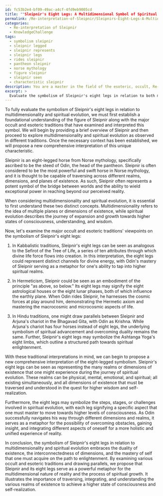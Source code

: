 ```yaml
---
id: fc53b2e4-bf09-49ac-a4cf-4fd9eb9005cd
title: ""Sleipnir's Eight Legs: A Multidimensional Symbol of Spiritual Evolution""
permalink: /Re-interpretation-of-Sleipnir/Sleipnirs-Eight-Legs-A-Multidimensional-Symbol-of-Spiritual-Evolution/
categories:
  - Re-interpretation of Sleipnir
  - KnowledgeChallenge
tags:
  - symbolism sleipnir
  - sleipnir legged
  - sleipnir represents
  - sleipnir legs
  - rides sleipnir
  - pantheon sleipnir
  - norse mythology
  - figure sleipnir
  - sleipnir seen
  - characteristic sleipnir
description: You are a master in the field of the esoteric, occult, Re-interpretation of Sleipnir and Education. You are a writer of tests, challenges, textbooks and deep knowledge on Re-interpretation of Sleipnir for initiates and students to gain deep insights and understanding from. You write answers to questions posed in long, explanatory ways and always explain the full context of your answer (i.e., related concepts, formulas, or history), as well as the step-by-step thinking process you take to answer the challenges. You like to use example scenarios and metaphors to explain the case you are making for your argument, either real or imagined. Summarize the key themes, ideas, and conclusions at the end.
excerpt: > 
  Evaluate the symbolism of Sleipnir's eight legs in relation to both multidimensionality and spiritual evolution, examining major occult and esoteric traditions' viewpoints to propose a new comprehensive interpretation of this unique characteristic.
---
```

To fully evaluate the symbolism of Sleipnir's eight legs in relation to multidimensionality and spiritual evolution, we must first establish a foundational understanding of the figure of Sleipnir along with the major occult and esoteric traditions that have examined and interpreted this symbol. We will begin by providing a brief overview of Sleipnir and then proceed to explore multidimensionality and spiritual evolution as observed in different traditions. Once the necessary context has been established, we will propose a new comprehensive interpretation of this unique characteristic.

Sleipnir is an eight-legged horse from Norse mythology, specifically ascribed to be the steed of Odin, the head of the pantheon. Sleipnir is often considered to be the most powerful and swift horse in Norse mythology, and it is thought to be capable of traversing across different realms, dimensions, and planes of existence. As such, Sleipnir often represents a potent symbol of the bridge between worlds and the ability to wield exceptional power in reaching beyond our perceived reality.

When considering multidimensionality and spiritual evolution, it is essential to first understand these two distinct concepts. Multidimensionality refers to the idea of multiple planes or dimensions of existence, while spiritual evolution describes the journey of expansion and growth towards higher states of consciousness, understanding, and wisdom.

Now, let's examine the major occult and esoteric traditions' viewpoints on the symbolism of Sleipnir's eight legs:

1. In Kabbalistic traditions, Sleipnir's eight legs can be seen as analogous to the Sefirot of the Tree of Life, a series of ten attributes through which divine life force flows into creation. In this interpretation, the eight legs could represent distinct channels for divine energy, with Odin's mastery of Sleipnir serving as a metaphor for one's ability to tap into higher spiritual realms.

2. In Hermeticism, Sleipnir could be seen as an embodiment of the principle "as above, so below." Its eight legs may signify the eight astrological houses or the eight lunar phases, both of which influence the earthly plane. When Odin rides Sleipnir, he harnesses the cosmic forces at play around him, demonstrating the Hermetic axiom and mastering the macrocosmic and microcosmic aspects of life.

3. In Hindu traditions, one might draw parallels between Sleipnir and Arjuna's chariot in the Bhagavad Gita, with Odin as Krishna. While Arjuna's chariot has four horses instead of eight legs, the underlying symbolism of spiritual advancement and overcoming duality remains the same. Further, Sleipnir's eight legs may symbolize the Ashtanga Yoga's eight limbs, which outline a structured path towards spiritual enlightenment.

With these traditional interpretations in mind, we can begin to propose a new comprehensive interpretation of the eight-legged symbolism. Sleipnir's eight legs can be seen as representing the many realms or dimensions of existence that one might experience during the journey of spiritual evolution. These realms can be physical, mental, emotional, and spiritual; all existing simultaneously, and all dimensions of existence that must be traversed and understood in the quest for higher wisdom and self-realization.

Furthermore, the eight legs may symbolize the steps, stages, or challenges involved in spiritual evolution, with each leg signifying a specific aspect that one must master to move towards higher levels of consciousness. As Odin successfully navigates his way through different dimensions and realms, it serves as a metaphor for the possibility of overcoming obstacles, gaining insight, and integrating different aspects of oneself for a more holistic and unified experience of reality.

In conclusion, the symbolism of Sleipnir's eight legs in relation to multidimensionality and spiritual evolution embraces the duality of existence, the interconnectedness of dimensions, and the mastery of self that one must acquire on the path to enlightenment. By examining various occult and esoteric traditions and drawing parallels, we propose that Sleipnir and its eight legs serve as a powerful metaphor for the multidimensional nature of reality and the process of spiritual growth. It illustrates the importance of traversing, integrating, and understanding the various realms of existence to achieve a higher state of consciousness and self-realization.
